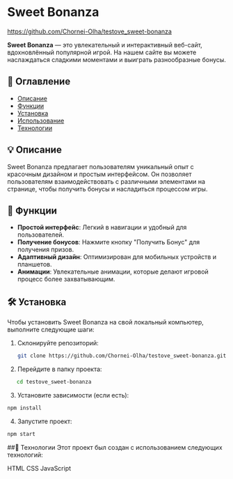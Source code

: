 # Sweet Bonanza

https://github.com/Chornei-Olha/testove_sweet-bonanza

**Sweet Bonanza** — это увлекательный и интерактивный веб-сайт, вдохновлённый популярной игрой. На нашем сайте вы можете наслаждаться сладкими моментами и выиграть разнообразные бонусы.

## 📌 Оглавление

- [Описание](#описание)
- [Функции](#функции)
- [Установка](#установка)
- [Использование](#использование)
- [Технологии](#технологии)

## 💡 Описание

Sweet Bonanza предлагает пользователям уникальный опыт с красочным дизайном и простым интерфейсом. Он позволяет пользователям взаимодействовать с различными элементами на странице, чтобы получить бонусы и насладиться процессом игры.

## 🚀 Функции

- **Простой интерфейс**: Легкий в навигации и удобный для пользователей.
- **Получение бонусов**: Нажмите кнопку "Получить Бонус" для получения призов.
- **Адаптивный дизайн**: Оптимизирован для мобильных устройств и планшетов.
- **Анимации**: Увлекательные анимации, которые делают игровой процесс более захватывающим.

## 🛠 Установка

Чтобы установить Sweet Bonanza на свой локальный компьютер, выполните следующие шаги:

1. Склонируйте репозиторий:

   ```bash
   git clone https://github.com/Chornei-Olha/testove_sweet-bonanza.git
   
2. Перейдите в папку проекта:

```bash
   cd testove_sweet-bonanza
```
3. Установите зависимости (если есть):

```bash
npm install
```

4. Запустите проект:

```bash
npm start
```
##🎨 Технологии
Этот проект был создан с использованием следующих технологий:

HTML
CSS
JavaScript
